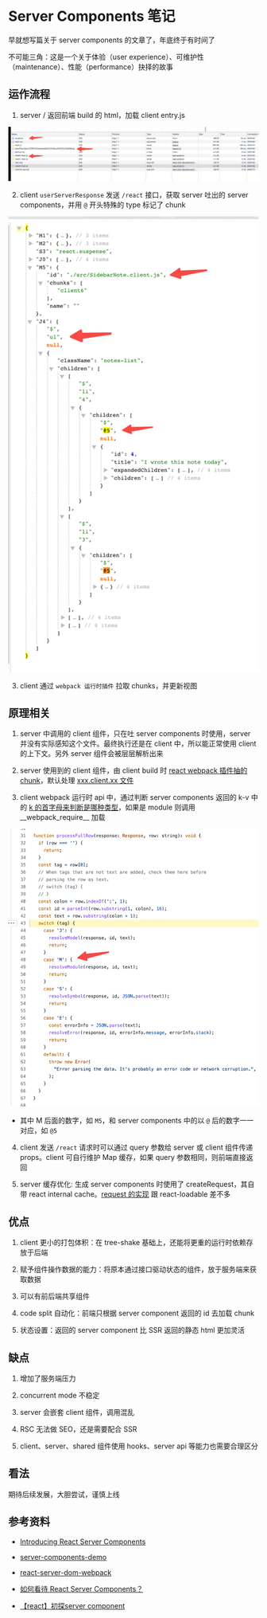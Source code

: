
# Server Components 笔记

早就想写篇关于 server components 的文章了，年底终于有时间了

不可能三角：这是一个关于体验（user experience）、可维护性（maintenance）、性能（performance）抉择的故事

## 运作流程

1. server / 返回前端 build 的 html，加载 client entry.js

![request](./images/1.request.png)

2. client `userServerResponse` 发送 `/react` 接口，获取 server 吐出的 server components，并用 `@` 开头特殊的 type 标记了 chunk

![response](./images/2.response.png)

3. client 通过 `webpack 运行时插件` 拉取 chunks，并更新视图

## 原理相关

1. server 中调用的 client 组件，只在吐 server components 时使用，server 并没有实际感知这个文件。最终执行还是在 client 中，所以能正常使用 client 的上下文。另外 server 组件会被层层解析出来

2. server 使用到的 client 组件，由 client build 时 [react webpack 插件抽的 chunk](https://github.com/facebook/react/blob/51947a14bb/packages/react-server-dom-webpack/src/ReactFlightWebpackPlugin.js#L99)，默认处理 [xxx.client.xx 文件](https://github.com/facebook/react/blob/51947a14bb/packages/react-server-dom-webpack/src/ReactFlightWebpackPlugin.js#L82)

3. client webpack 运行时 api 中，通过判断 server components 返回的 k-v 中的 [k 的首字母来判断是哪种类型](https://github.com/facebook/react/blob/51947a14bb/packages/react-client/src/ReactFlightClientStream.js#L43)，如果是 module 则调用 \_\_webpack_require__ 加载

![resolve](./images/3.resolve.png)

- 其中 M 后面的数字，如 `M5`，和 server components 中的以 `@` 后的数字一一对应，如 `@5` 

4. client 发送 `/react` 请求时可以通过 query 参数给 server 或 client 组件传递 props。client 可自行维护 Map 缓存，如果 query 参数相同，则前端直接返回

6. server 缓存优化: 生成 server components 时使用了 createRequest，其自带 react internal cache。[request 的实现](https://github.com/facebook/react/blob/51947a14bb/packages/react-server/src/ReactFlightServer.js#L108) 跟 react-loadable 差不多

## 优点

1. client 更小的打包体积：在 tree-shake 基础上，还能将更重的运行时依赖存放于后端

2. 赋予组件操作数据的能力：将原本通过接口驱动状态的组件，放于服务端来获取数据

3. 可以有前后端共享组件

4. code split 自动化：前端只根据 server component 返回的 id 去加载 chunk

5. 状态设置：返回的 server component 比 SSR 返回的静态 html 更加灵活

## 缺点

1. 增加了服务端压力

2. concurrent mode 不稳定

3. server 会嵌套 client 组件，调用混乱

4. RSC 无法做 SEO，还是需要配合 SSR

5. client、server、shared 组件使用 hooks、server api 等能力也需要合理区分

## 看法

期待后续发展，大胆尝试，谨慎上线

## 参考资料

- [Introducing React Server Components](https://reactjs.org/blog/2020/12/21/data-fetching-with-react-server-components.html)

- [server-components-demo](https://github.com/reactjs/server-components-demo)

- [react-server-dom-webpack](https://github.com/facebook/react/blob/51947a14bb/packages/react-server-dom-webpack/src/ReactFlightDOMServerNode.js)

- [如何看待 React Server Components？](https://www.zhihu.com/question/435921124)

- [【react】初探server component](https://juejin.cn/post/6918602124804915208#heading-4)
